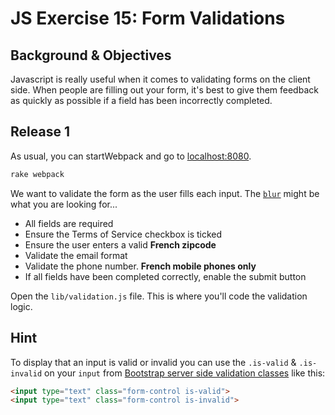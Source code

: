 # JS Exercise 15: Form Validations

## Background & Objectives

Javascript is really useful when it comes to validating forms on the client side.
When people are filling out your form, it's best to give them feedback as quickly as possible if a field has been incorrectly completed.

## Release 1

As usual, you can startWebpack and go to [localhost:8080](http://localhost:8080).

```bash
rake webpack
```

We want to validate the form as the user fills each input. The [`blur`](https://developer.mozilla.org/en-US/docs/Web/Events/blur) might be what you are looking for...

- All fields are required
- Ensure the Terms of Service checkbox is ticked
- Ensure the user enters a valid **French zipcode**
- Validate the email format
- Validate the phone number. **French mobile phones only**
- If all fields have been completed correctly, enable the submit button

Open the `lib/validation.js` file. This is where you'll code the validation logic.

## Hint

To display that an input is valid or invalid you can use the `.is-valid` & `.is-invalid` on your `input` from [Bootstrap server side validation classes](https://getbootstrap.com/docs/4.3/components/forms/#server-side) like this:

```html
<input type="text" class="form-control is-valid">
<input type="text" class="form-control is-invalid">
```
